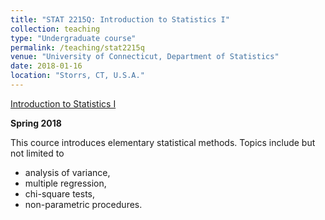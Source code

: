 ```yaml
---
title: "STAT 2215Q: Introduction to Statistics I"
collection: teaching
type: "Undergraduate course"
permalink: /teaching/stat2215q
venue: "University of Connecticut, Department of Statistics"
date: 2018-01-16
location: "Storrs, CT, U.S.A."
---
```


[Introduction to Statistics I](https://catalog.uconn.edu/directory-of-courses/course/stat/#3000-level)

**Spring 2018**

This cource introduces elementary statistical methods. Topics include but not limited to
* analysis of variance, 
* multiple regression, 
* chi-square tests, 
* non-parametric procedures.
